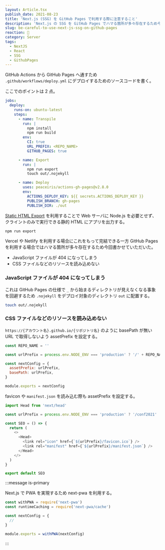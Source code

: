 ```yaml
---
layout: Article.tsx
publish_date: 2021-08-23
title: 'Next.js (SSG) を GitHub Pages で利用する際に注意すること'
description: 'Next.js の SSG を GitHub Pages でハマる箇所が多々存在するため今回書かせていただいた。'
slug: be-careful-to-use-next-js-ssg-on-github-pages
reaction: 🥴
category: Server
tags:
  - NextJS
  - React
  - SSG
  - GithubPages
---
```


GitHub Actions から GitHub Pages へ通すため `.github/workflows/deploy.yml` にデプロイするためのソースコードを書く。

ここでのポイントは 2 点。

```yml
jobs:
  deploy:
    runs-on: ubuntu-latest
    steps:
      - name: Transpile
        run: |
          npm install
          npm run build
        env:
          CI: true
          URL_PREFIX: <REPO_NAME>
          GITHUB_PAGES: true

      - name: Export
        run: |
          npm run export
          touch out/.nojekyll

      - name: Deploy
        uses: peaceiris/actions-gh-pages@v2.8.0
        env:
          ACTIONS_DEPLOY_KEY: ${{ secrets.ACTIONS_DEPLOY_KEY }}
          PUBLISH_BRANCH: gh-pages
          PUBLISH_DIR: ./out
```

[Static HTML Export](https://nextjs.org/docs/advanced-features/static-html-export) を利用することで Web サーバに Node.js を必要とせず、クライントのみで実行できる静的 HTML にアプリを出力する。

```bash
npm run export
```

Vercel や Netlify を利用する場合にこれをもって完結できる一方 GitHub Pages を利用する場合ではハマる箇所が多々存在するため今回書かせていただいた。

- JavaScript ファイルが 404 になってしまう
- CSS ファイルなどのリソースを読み込めない

### JavaScript ファイルが 404 になってしまう

これは GitHub Pages の仕様で `_` から始まるディレクトリが見えなくなる事象を回避するため `.nojekyll` をデプロイ対象のディレクトリ `out` に配置する。

```bash
touch out/.nojekyll
```

### CSS ファイルなどのリソースを読み込めない

`https://{アカウント名}.github.io/{リポジトリ名}` のように basePath が無い URL で取得しないよう assetPrefix を設定する。

```js
const REPO_NAME = ''

const urlPrefix = process.env.NODE_ENV === 'production' ? '/' + REPO_NAME : ''

const nextConfig = {
  assetPrefix: urlPrefix,
  basePath: urlPrefix,
}

module.exports = nextConfig
```

favicon や `manifest.json` を読み込む際も assetPrefix を設定する。

```js
import Head from 'next/head'

const urlPrefix = process.env.NODE_ENV === 'production' ? '/conf2021' : ''

const SEO = () => {
  return (
    <>
      <Head>
        <link rel="icon" href={`${urlPrefix}/favicon.ico`} />
        <link rel="manifest" href={`${urlPrefix}/manifest.json`} />
      </Head>
    </>
  )
}

export default SEO
```

:::message is-primary

Next.js で PWA を実現するため next-pwa を利用する。

```js
const withPWA = require('next-pwa')
const runtimeCaching = require('next-pwa/cache')

const nextConfig = {
  //
}

module.exports = withPWA(nextConfig)
```

:::

